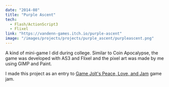 ```yaml
---
date: "2014-08"
title: "Purple Ascent"
tech:
  - Flash/ActionScript3
  - Flixel
link: "https://vandenn-games.itch.io/purple-ascent"
image: "/images/projects/projects/purple_ascent/purpleascent.png"
---
```


A kind of mini-game I did during college. Similar to Coin Apocalypse, the game was developed with AS3 and Flixel and the pixel art was made by me using GIMP and Paint.

I made this project as an entry to [Game Jolt's Peace, Love, and Jam](http://jams.gamejolt.io/peaceloveandjam/games) game jam.
